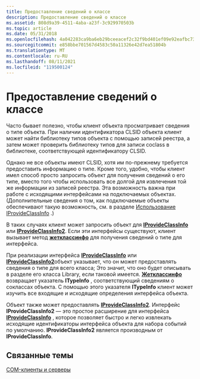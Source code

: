 ```yaml
---
title: Предоставление сведений о классе
description: Предоставление сведений о классе
ms.assetid: 808d9a39-4511-4aba-a23f-3c929970503b
ms.topic: article
ms.date: 05/31/2018
ms.openlocfilehash: 4a042283ca9ba6eb29bceeacef2c32f9bd401ef09e92eafbc737711d0d930336
ms.sourcegitcommit: e858bbe701567d4583c50a11326e42d7ea51804b
ms.translationtype: MT
ms.contentlocale: ru-RU
ms.lasthandoff: 08/11/2021
ms.locfileid: "119500124"
---
```

# <a name="providing-class-information"></a>Предоставление сведений о классе

Часто бывает полезно, чтобы клиент объекта просматривает сведения о типе объекта. При наличии идентификатора CLSID объекта клиент может найти библиотеку типов объекта с помощью записей реестра, а затем может проверить библиотеку типов для записи coclass в библиотеке, соответствующей идентификатору CLSID.

Однако не все объекты имеют CLSID, хотя им по-прежнему требуется предоставить информацию о типе. Кроме того, удобно, чтобы клиент имел способ просто запросить объект для получения сведений о его типе, вместо того чтобы использовать все долгой для извлечения той же информации из записей реестра. Эта возможность важна при работе с исходящими интерфейсами на подключаемых объектах. (Дополнительные сведения о том, как подключаемые объекты обеспечивают такую возможность, см. в разделе [Использование IProvideClassInfo](using-iprovideclassinfo.md) .)

В таких случаях клиент может запросить объект для [**IProvideClassInfo**](/windows/desktop/api/OCIdl/nn-ocidl-iprovideclassinfo) или [**IProvideClassInfo2**](/windows/desktop/api/OCIdl/nn-ocidl-iprovideclassinfo2). Если эти интерфейсы существуют, клиент вызывает метод [**жетклассинфо**](/windows/desktop/api/OCIdl/nf-ocidl-iprovideclassinfo-getclassinfo) для получения сведений о типе для интерфейса.

При реализации интерфейса [**IProvideClassInfo**](/windows/desktop/api/OCIdl/nn-ocidl-iprovideclassinfo) или [**IProvideClassInfo2**](/windows/desktop/api/OCIdl/nn-ocidl-iprovideclassinfo2)объект указывает, что он может предоставлять сведения о типе для всего класса; Это значит, что оно будет описывать в разделе его класса Library, если таковой имеется. [**Жетклассинфо**](/windows/desktop/api/OCIdl/nf-ocidl-iprovideclassinfo-getclassinfo) возвращает указатель **ITypeInfo** , соответствующий сведениям о соклассах объекта. С помощью этого указателя **ITypeInfo** клиент может изучить все входящие и исходящие определения интерфейса объекта.

Объект также может предоставлять [**IProvideClassInfo2**](/windows/desktop/api/OCIdl/nn-ocidl-iprovideclassinfo2). Интерфейс **IProvideClassInfo2** — это простое расширение для интерфейса [**IProvideClassInfo**](/windows/desktop/api/OCIdl/nn-ocidl-iprovideclassinfo) , которое позволяет быстро и легко извлекать исходящие идентификаторы интерфейса объекта для набора событий по умолчанию. **IProvideClassInfo2** является производным от **IProvideClassInfo**.

## <a name="related-topics"></a>Связанные темы

<dl> <dt>

[COM-клиенты и серверы](com-clients-and-servers.md)
</dt> </dl>

 

 




